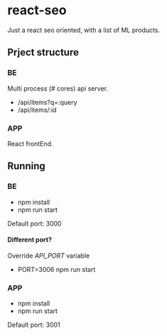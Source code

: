 # react-seo
Just a react seo oriented, with a list of ML products.


## Prject structure
### BE
Multi process (# cores) api server.

* /api/items?q=:query
* /api/items/:id

### APP
React frontEnd.

## Running
### BE
* npm install
* npm run start

Default port: 3000

#### Different port?
Override _API\_PORT_ variable

* PORT=3006 npm run start

### APP
* npm install
* npm run start

Default port: 3001
